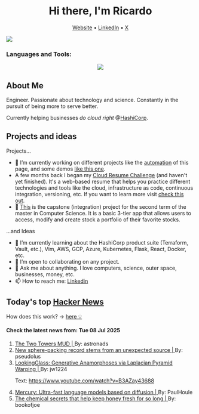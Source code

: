 
<!-- This is an HTML comment in your markdown file -->

<h1 align="center">Hi there, I'm Ricardo</h1>
<p align="center">
  <a href="https://ricardorompar.com" target="_blank">Website</a> •
  <a href="https://www.linkedin.com/in/ricardorompar/" target="_blank">LinkedIn</a> •
  <a href="https://twitter.com/ricardorompar" target="_blank">X</a>
</p>
<img src="https://badges.pufler.dev/visits/{ricardorompar}/{ricardorompar}"/>

<h3 align="left">Languages and Tools:</h3>
<p align="center">
  <a href="https://skillicons.dev" target="_blank">
    <img src="https://skillicons.dev/icons?i=terraform,aws,gcp,azure,git,python,kubernetes,react,js,docker,ubuntu" />
  </a>
</p>

<h2>About Me</h2>
Engineer. Passionate about technology and science. Constantly in the pursuit of being more to serve better.

Currently helping businesses <i>do cloud right</i> @<a href="https://github.com/hashicorp" target="_blank">HashiCorp</a>.

<h2>Projects and ideas</h2>
Projects...
<ul>
  <li>🔭 I’m currently working on different projects like the <a href="https://github.com/ricardorompar/ricardorompar/blob/main/automate.py">automation</a> of this page, and some demos <a href="https://github.com/ricardorompar/boundary-ansible-demo">like this one</a>.
  </li>

  <li >A few months back I began my <a href="https://github.com/ricardorompar/cloudResumeChallenge">Cloud Resume Challenge</a> (and haven't yet finished). It's a web-based resume that helps you practice different technologies and tools like the cloud, infrastructure as code, continuous integration, versioning, etc. If you want to learn more visit <a href="https://cloudresumechallenge.dev/docs/the-challenge/aws/" target="_blank">check this out</a>.
  </li>

  <li>🔭 <a href="https://github.com/ricardorompar/capstoneT2">This</a> is the capstone (integration) project for the second term of the master in Computer Science. It is a basic 3-tier app that allows users to access, modify and create stock a portfolio of their favorite stocks.
  </li>
</ul>
...and Ideas
<ul>
  <li>🌱 I’m currently learning about the HashiCorp product suite (Terraform, Vault, etc.), Vim, AWS, GCP, Azure, Kubernetes, Flask, React, Docker, etc.
  </li>
  <li>👯 I’m open to collaborating on any project.</li>
  <li>💬 Ask me about anything. I love computers, science, outer space, businesses, money, etc.</li>
  <li>📫 How to reach me: <a href="https://www.linkedin.com/in/ricardorompar/" target="_blank">Linkedin</a></li>
</ul>

<h2>Today's top <a href='https://news.ycombinator.com/' target="_blank">Hacker News</a></h2>
How does this work? -> <a href='./AUTOMATIC.md'>here 💡</a>

<h4>Check the latest news from: Tue 08 Jul 2025</h4>
<ol>
<li>
    <a href=https://t2tmud.org/ target="_blank">
        The Two Towers MUD |
    </a>
    By: astronads
</li>

<li>
    <a href=https://www.quantamagazine.org/new-sphere-packing-record-stems-from-an-unexpected-source-20250707/ target="_blank">
        New sphere-packing record stems from an unexpected source |
    </a>
    By: pseudolus
</li>

<li>
    <a href=https://studios.disneyresearch.com/2025/06/09/lookingglass-generative-anamorphoses-via-laplacian-pyramid-warping/ target="_blank">
        LookingGlass: Generative Anamorphoses via Laplacian Pyramid Warping |
    </a>
    By: jw1224
</li>

<p>
Text: <a href="https:&#x2F;&#x2F;www.youtube.com&#x2F;watch?v=B3AZay43688" rel="nofollow">https:&#x2F;&#x2F;www.youtube.com&#x2F;watch?v=B3AZay43688</a> </br>
</p>

<li>
    <a href=https://arxiv.org/abs/2506.17298 target="_blank">
        Mercury: Ultra-fast language models based on diffusion |
    </a>
    By: PaulHoule
</li>

<li>
    <a href=https://www.bbc.com/future/article/20250701-the-chemical-secrets-that-help-keep-honey-fresh-for-so-long target="_blank">
        The chemical secrets that help keep honey fresh for so long |
    </a>
    By: bookofjoe
</li>
</ol>